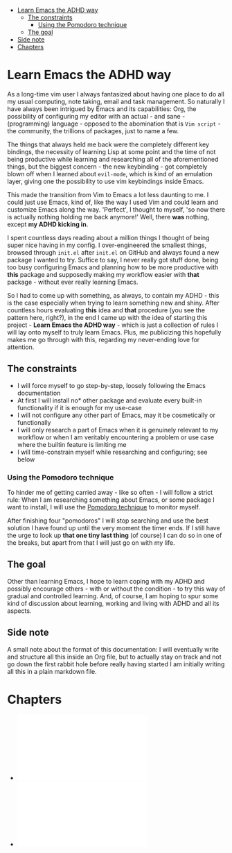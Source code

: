 - [Learn Emacs the ADHD way](#learn-emacs-the-adhd-way)
  * [The constraints](#the-constraints)
    + [Using the Pomodoro technique](#using-the-pomodoro-technique)
  * [The goal](#the-goal)
- [Side note](#side-note)
- [Chapters](#chapters)

# Learn Emacs the ADHD way  
As a long-time vim user I always fantasized about having one place to do all my usual computing, note taking, email and task management. So naturally I have always been intrigued by Emacs and its capabilities: Org, the possibility of configuring my editor with an actual - and sane - (programming) language - opposed to the abomination that is `Vim script` - the community, the trillions of packages, just to name a few.  

The things that always held me back were the completely different key bindings, the necessity of learning Lisp at some point and the time of not being productive while learning and researching all of the aforementioned things, but the biggest concern - the new keybinding - got completely blown off when I learned about `evil-mode`, which is kind of an emulation layer, giving one the possibility to use vim keybindings inside Emacs.  

This made the transition from Vim to Emacs a lot less daunting to me. I could just use Emacs, kind of, like the way I used Vim and could learn and customize Emacs along the way. 'Perfect', I thought to myself, 'so now there is actually nothing holding me back anymore!' Well, there **was** nothing, except **my ADHD kicking in**.  

I spent countless days reading about a million things I thought of being super nice having in my config. I over-engineered the smallest things, browsed through `init.el` after `init.el` on GitHub and always found a new package I wanted to try. Suffice to say, I never really got stuff done, being too busy configuring Emacs and planning how to be more productive with **this** package and supposedly making my workflow easier with **that** package - without ever really learning Emacs.  

So I had to come up with something, as always, to contain my ADHD - this is the case especially when trying to learn something new and shiny. After countless hours evaluating **this** idea and **that** procedure (you see the pattern here, right?), in the end I came up with the idea of starting this project - **Learn Emacs the ADHD way** - which is just a collection of rules I will lay onto myself to truly learn Emacs. Plus, me publicizing this hopefully makes me go through with this, regarding my never-ending love for attention.  

## The constraints  
* I will force myself to go step-by-step, loosely following the Emacs documentation  
* At first I will install no* other package and evaluate every built-in functionality if it is enough for my use-case  
* I will not configure any other part of Emacs, may it be cosmetically or functionally  
* I will only research a part of Emacs when it is genuinely relevant to my workflow or when I am veritably encountering a problem or use case where the builtin feature is limiting me  
* I will time-constrain myself while researching and configuring; see below  

### Using the Pomodoro technique  
To hinder me of getting carried away - like so often - I will follow a strict rule: When I am researching something about Emacs, or some package I want to install, I will use the [Pomodoro technique](https://en.wikipedia.org/wiki/Pomodoro_Technique) to monitor myself.  

After finishing four "pomodoros" I will stop searching and use the best solution I have found up until the very moment the timer ends. If I still have the urge to look up **that one tiny last thing** (of course) I can do so in one of the breaks, but apart from that I will just go on with my life.  

## The goal  
Other than learning Emacs, I hope to learn coping with my ADHD and possibly encourage others - with or without the condition - to try this way of gradual and controlled learning. And, of course, I am hoping to spur some kind of discussion about learning, working and living with ADHD and all its aspects.  

## Side note  
A small note about the format of this documentation: I will eventually write and structure all this inside an Org file, but to actually stay on track and not go down the first rabbit hole before really having started I am initially writing all this in a plain markdown file.  

# Chapters  
- ![First steps](docs/01-first-steps.md)
- ![First customizations](docs/02-first-customizations.md)
